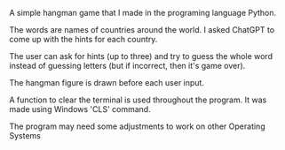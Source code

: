 A simple hangman game that I made in the programing language Python. 

The words are names of countries around the world. I asked ChatGPT to come up with the hints for each country.

The user can ask for hints (up to three) and try to guess the whole word instead of guessing letters (but if incorrect, then it's game over). 

The hangman figure is drawn before each user input.

A function to clear the terminal is used throughout the program. It was made using Windows 'CLS' command. 

The program may need some adjustments to work on other Operating Systems 
